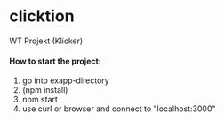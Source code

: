 # clicktion
WT Projekt (Klicker)

#### How to start the project:
1. go into exapp-directory
2. (npm install)
3. npm start
4. use curl or browser and connect to "localhost:3000"

